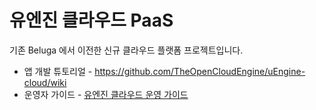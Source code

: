 # 유엔진 클라우드 PaaS
기존 Beluga 에서 이전한 신규 클라우드 플랫폼 프로젝트입니다.

- 앱 개발 튜토리얼 - https://github.com/TheOpenCloudEngine/uEngine-cloud/wiki
- 운영자 가이드 - [유엔진 클라우드 운영 가이드](document/README.md)



